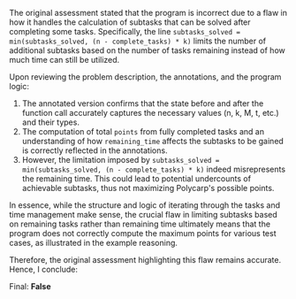 The original assessment stated that the program is incorrect due to a flaw in how it handles the calculation of subtasks that can be solved after completing some tasks. Specifically, the line `subtasks_solved = min(subtasks_solved, (n - complete_tasks) * k)` limits the number of additional subtasks based on the number of tasks remaining instead of how much time can still be utilized.

Upon reviewing the problem description, the annotations, and the program logic:

1. The annotated version confirms that the state before and after the function call accurately captures the necessary values (n, k, M, t, etc.) and their types.
2. The computation of total `points` from fully completed tasks and an understanding of how `remaining_time` affects the subtasks to be gained is correctly reflected in the annotations.
3. However, the limitation imposed by `subtasks_solved = min(subtasks_solved, (n - complete_tasks) * k)` indeed misrepresents the remaining time. This could lead to potential undercounts of achievable subtasks, thus not maximizing Polycarp's possible points.

In essence, while the structure and logic of iterating through the tasks and time management make sense, the crucial flaw in limiting subtasks based on remaining tasks rather than remaining time ultimately means that the program does not correctly compute the maximum points for various test cases, as illustrated in the example reasoning.

Therefore, the original assessment highlighting this flaw remains accurate. Hence, I conclude:

Final: **False**